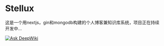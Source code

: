 # Stellux

这是一个用nextjs，gin和mongodb构建的个人博客兼知识库系统，项目正在持续开发中...

<a href="https://deepwiki.com/codepzj/stellux"><img src="https://deepwiki.com/badge.svg" alt="Ask DeepWiki"></a>

